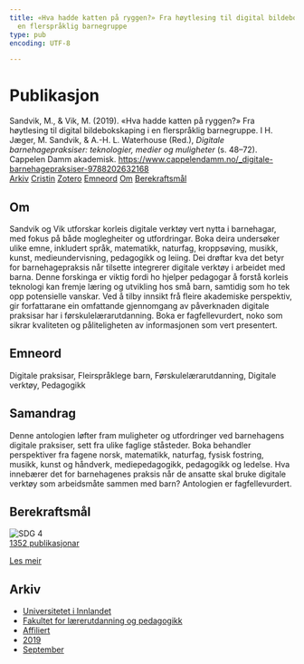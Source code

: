 ```yaml
---
title: «Hva hadde katten på ryggen?» Fra høytlesing til digital bildebokskaping i
  en flerspråklig barnegruppe
type: pub
encoding: UTF-8

---
```

<h1>Publikasjon</h1>
<article id="csl-bib-container-U2KSHPUN" class="csl-bib-container">
  <div class="csl-bib-body"> <div class="csl-entry">Sandvik, M., &#38; Vik, M. (2019). «Hva hadde katten på ryggen?» Fra høytlesing til digital bildebokskaping i en flerspråklig barnegruppe. I H. Jæger, M. Sandvik, &#38; A.-H. L. Waterhouse (Red.), <i>Digitale barnehagepraksiser: teknologier, medier og muligheter</i> (s. 48–72). Cappelen Damm akademisk. <a href="https://www.cappelendamm.no/_digitale-barnehagepraksiser-9788202632168">https://www.cappelendamm.no/_digitale-barnehagepraksiser-9788202632168</a></div> </div>
  <div class="csl-bib-buttons">
    <a href="#taxonomy-article-U2KSHPUN" alt="archive" class="csl-bib-button">Arkiv</a>
    <a href="https://app.cristin.no/results/show.jsf?id=1724141" alt="Cristin" class="csl-bib-button">Cristin</a>
    <a href="http://zotero.org/groups/5881554/items/U2KSHPUN" alt="Zotero" class="csl-bib-button">Zotero</a>
    <a href="#keywords-article-U2KSHPUN" alt="keywords" class="csl-bib-button">Emneord</a>
    <a href="#about-article-U2KSHPUN" alt="about_pub" class="csl-bib-button">Om</a>
    <a href="#sdg-article-U2KSHPUN" alt="sdg" class="csl-bib-button">Berekraftsmål</a>
  </div>
  <div id="csl-bib-meta-container-U2KSHPUN"></div>
</article>
<div id="csl-bib-meta-U2KSHPUN" class="csl-bib-meta">
  <article id="about-article-U2KSHPUN" class="about_pub-article">
    <h1>Om</h1>
    Sandvik og Vik utforskar korleis digitale verktøy vert nytta i barnehagar, med fokus på både moglegheiter og utfordringar. Boka deira undersøker ulike emne, inkludert språk, matematikk, naturfag, kroppsøving, musikk, kunst, medieundervisning, pedagogikk og leiing. Dei drøftar kva det betyr for barnehagepraksis når tilsette integrerer digitale verktøy i arbeidet med barna. Denne forskinga er viktig fordi ho hjelper pedagogar å forstå korleis teknologi kan fremje læring og utvikling hos små barn, samtidig som ho tek opp potensielle vanskar. Ved å tilby innsikt frå fleire akademiske perspektiv, gir forfattarane ein omfattande gjennomgang av påverknaden digitale praksisar har i førskulelærarutdanning. Boka er fagfellevurdert, noko som sikrar kvaliteten og påliteligheten av informasjonen som vert presentert.
  </article>
  <article id="keywords-article-U2KSHPUN" class="keywords-article">
    <h1>Emneord</h1>
    Digitale praksisar, Fleirspråklege barn, Førskulelærarutdanning, Digitale verktøy, Pedagogikk
  </article>
  <article id="abstract-article-U2KSHPUN" class="abstract-article">
    <h1>Samandrag</h1>
    Denne antologien løfter fram muligheter og utfordringer ved barnehagens digitale praksiser, sett fra ulike faglige ståsteder. Boka behandler perspektiver fra fagene norsk, matematikk, naturfag, fysisk fostring, musikk, kunst og håndverk, mediepedagogikk, pedagogikk og ledelse. Hva innebærer det for barnehagenes praksis når de ansatte skal bruke digitale verktøy som arbeidsmåte sammen med barn? Antologien er fagfellevurdert.
  </article>
  <article id="sdg-article-U2KSHPUN" class="sdg-article">
    <h1>Berekraftsmål</h1>
    <div class="sdg-container"><div id="sdg4" class="sdg">
        <img src="{{< params subfolder >}}images/sdg/sdg04_nn.png" class="image" alt="SDG 4">
        <div class="sdg-overlay">
          <a href="{{< params subfolder >}}nn/archive/?sdg=4#archive" class="sdg-publication-count"><span>1352</span> publikasjonar</a>
          <p><a href="https://fn.no/om-fn/fns-baerekraftsmaal/god-utdanning?lang=nno-NO" class="sdg-read-more">Les meir</a></p>
        </div>
      </div></div>
  </article>
  <article id="taxonomy-article-U2KSHPUN" class="taxonomy-article">
    <h1>Arkiv</h1>
    <ul>
      <li><a href="{{< params subfolder >}}nn/archive/?key=3DCRN523">Universitetet i Innlandet</a></li>
      <li><a href="{{< params subfolder >}}nn/archive/?key=WYNZA47F">Fakultet for lærerutdanning og pedagogikk</a></li>
      <li><a href="{{< params subfolder >}}nn/archive/?key=2ZAN5K7T">Affiliert</a></li>
      <li><a href="{{< params subfolder >}}nn/archive/?key=DEBVM7RU">2019</a></li>
      <li><a href="{{< params subfolder >}}nn/archive/?key=AIGN7V7G">September</a></li>
    </ul>
  </article>
</div>
